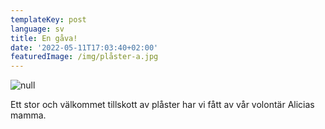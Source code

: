 ```yaml
---
templateKey: post
language: sv
title: En gåva!
date: '2022-05-11T17:03:40+02:00'
featuredImage: /img/plåster-a.jpg
---
```

![null](/img/plåster-a.jpg)

Ett stor och välkommet tillskott av plåster har vi fått av vår volontär Alicias mamma.
